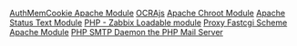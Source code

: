 <a href="https://zenprojects.github.io/Apache-Authmemcookie-Module/" class="btn">AuthMemCookie Apache Module</a>
<a href="https://zenprojects.github.io/OCRAjs/" class="btn">OCRAjs</a>
<a href="https://zenprojects.github.io/Apache-mod-chroot/" class="btn">Apache Chroot Module</a>
<a href="https://zenprojects.github.io/Apache-Status-Text-Module/" class="btn">Apache Status Text Module</a>
<a href="https://zenprojects.github.io/Zabbix-PHP-Module/" class="btn">PHP - Zabbix Loadable module</a>
<a href="https://github.com/ZenProjects/Apache-Proxy-FastCGI-Module" class="btn">Proxy Fastcgi Scheme Apache Module</a>
<a href="https://zenprojects.github.io/phpSMTPd/" class="btn">PHP SMTP Daemon the PHP Mail Server</a>
